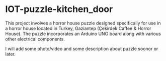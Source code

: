 # IOT-puzzle-kitchen_door
This project involves a horror house puzzle designed specifically for use in a horror house located in Turkey, Gaziantep (Çekirdek Caffee & Horror House). The puzzle incorporates an Arduino UNO board along with various other electrical components.

I will add some photo/video and some description about puzzle soonor or later.
